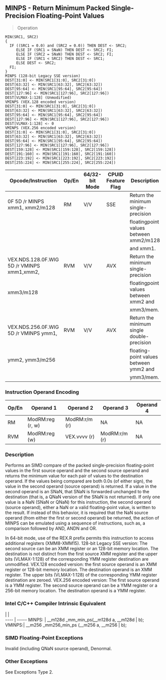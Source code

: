 ## MINPS - Return Minimum Packed Single-Precision Floating-Point Values

> Operation

``` slim
MIN(SRC1, SRC2)
{
  IF ((SRC1 = 0.0) and (SRC2 = 0.0)) THEN DEST <- SRC2;
     ELSE IF (SRC1 = SNaN) THEN DEST <- SRC2; FI;
     ELSE IF (SRC2 = SNaN) THEN DEST <- SRC2; FI;
     ELSE IF (SRC1 < SRC2) THEN DEST <- SRC1;
     ELSE DEST <- SRC2;
  FI;
}
MINPS (128-bit Legacy SSE version)
DEST[31:0] <- MIN(SRC1[31:0], SRC2[31:0])
DEST[63:32] <- MIN(SRC1[63:32], SRC2[63:32])
DEST[95:64] <- MIN(SRC1[95:64], SRC2[95:64])
DEST[127:96] <- MIN(SRC1[127:96], SRC2[127:96])
DEST[VLMAX-1:128] (Unmodified)
VMINPS (VEX.128 encoded version)
DEST[31:0] <- MIN(SRC1[31:0], SRC2[31:0])
DEST[63:32] <- MIN(SRC1[63:32], SRC2[63:32])
DEST[95:64] <- MIN(SRC1[95:64], SRC2[95:64])
DEST[127:96] <- MIN(SRC1[127:96], SRC2[127:96])
DEST[VLMAX-1:128] <- 0
VMINPS (VEX.256 encoded version)
DEST[31:0] <- MIN(SRC1[31:0], SRC2[31:0])
DEST[63:32] <- MIN(SRC1[63:32], SRC2[63:32])
DEST[95:64] <- MIN(SRC1[95:64], SRC2[95:64])
DEST[127:96] <- MIN(SRC1[127:96], SRC2[127:96])
DEST[159:128] <- MIN(SRC1[159:128], SRC2[159:128])
DEST[191:160] <- MIN(SRC1[191:160], SRC2[191:160])
DEST[223:192] <- MIN(SRC1[223:192], SRC2[223:192])
DEST[255:224] <- MIN(SRC1[255:224], SRC2[255:224])

```

 Opcode/Instruction                        | Op/En| 64/32-bit Mode| CPUID Feature Flag| Description                               
 ---  | --- | --- | --- | ---
 0F 5D /r MINPS xmm1, xmm2/m128            | RM   | V/V           | SSE               | Return the minimum single-precision       
                                           |      |               |                   | floatingpoint values between xmm2/m128    
                                           |      |               |                   | and xmm1.                                 
 VEX.NDS.128.0F.WIG 5D /r VMINPS xmm1,xmm2,| RVM  | V/V           | AVX               | Return the minimum single-precision       
 xmm3/m128                                 |      |               |                   | floatingpoint values between xmm2 and     
                                           |      |               |                   | xmm3/mem.                                 
 VEX.NDS.256.0F.WIG 5D /r VMINPS ymm1,     | RVM  | V/V           | AVX               | Return the minimum single double-precision
 ymm2, ymm3/m256                           |      |               |                   | floating-point values between ymm2 and    
                                           |      |               |                   | ymm3/mem.                                 

### Instruction Operand Encoding
 Op/En| Operand 1       | Operand 2    | Operand 3    | Operand 4
 ---  | --- | --- | --- | ---
 RM   | ModRM:reg (r, w)| ModRM:r/m (r)| NA           | NA       
 RVM  | ModRM:reg (w)   | VEX.vvvv (r) | ModRM:r/m (r)| NA       

### Description
Performs an SIMD compare of the packed single-precision floating-point values
in the first source operand and the second source operand and returns the minimum
value for each pair of values to the destination operand. If the values being
compared are both 0.0s (of either sign), the value in the second operand (source
operand) is returned. If a value in the second operand is an SNaN, that SNaN
is forwarded unchanged to the destination (that is, a QNaN version of the SNaN
is not returned). If only one value is a NaN (SNaN or QNaN) for this instruction,
the second operand (source operand), either a NaN or a valid floating-point
value, is written to the result. If instead of this behavior, it is required
that the NaN source operand (from either the first or second operand) be returned,
the action of MINPS can be emulated using a sequence of instructions, such as,
a comparison followed by AND, ANDN and OR.

In 64-bit mode, use of the REX.R prefix permits this instruction to access additional
registers (XMM8-XMM15). 128-bit Legacy SSE version: The second source can be
an XMM register or an 128-bit memory location. The destination is not distinct
from the first source XMM register and the upper bits (VLMAX-1:128) of the corresponding
YMM register destination are unmodified. VEX.128 encoded version: the first
source operand is an XMM register or 128-bit memory location. The destination
operand is an XMM register. The upper bits (VLMAX-1:128) of the corresponding
YMM register destination are zeroed. VEX.256 encoded version: The first source
operand is a YMM register. The second source operand can be a YMM register or
a 256-bit memory location. The destination operand is a YMM register.



### Intel C/C++ Compiler Intrinsic Equivalent
   | |  
---- | -----
 MINPS: | __m128d _mm_min_ps(__m128d a, __m128d 
        | b);                                   
 VMINPS:| __m256 _mm256_min_ps (__m256 a, __m256
        | b);                                   

### SIMD Floating-Point Exceptions
Invalid (including QNaN source operand), Denormal.


### Other Exceptions
See Exceptions Type 2.
